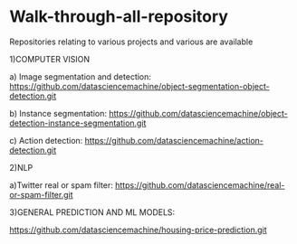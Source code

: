 # Walk-through-all-repository
Repositories relating to various projects and various are available 

1)COMPUTER VISION

a) Image segmentation and detection: https://github.com/datasciencemachine/object-segmentation-object-detection.git

b) Instance segmentation: https://github.com/datasciencemachine/object-detection-instance-segmentation.git 

c) Action detection: https://github.com/datasciencemachine/action-detection.git


2)NLP

a)Twitter real or spam filter: https://github.com/datasciencemachine/real-or-spam-filter.git 

3)GENERAL PREDICTION AND ML MODELS:

https://github.com/datasciencemachine/housing-price-prediction.git 
